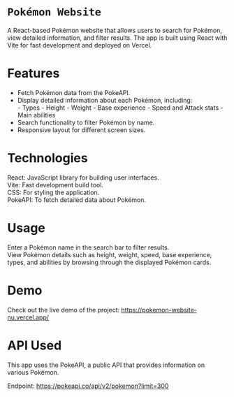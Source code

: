# `Pokémon Website`
A React-based Pokémon website that allows users to search for Pokémon, view detailed information, and filter results. 
The app is built using React with Vite for fast development and deployed on Vercel.
# Features
<ul>
  <li>Fetch Pokémon data from the PokeAPI.</li>
  <li>Display detailed information about each Pokémon, including:</li>
   - Types
   - Height
   - Weight
   - Base experience
   - Speed and Attack stats
   - Main abilities
  <li>Search functionality to filter Pokémon by name.</li>
  <li>Responsive layout for different screen sizes.</li>
</ul>

# Technologies
React: JavaScript library for building user interfaces.<br>
Vite: Fast development build tool.<br>
CSS: For styling the application.<br>
PokeAPI: To fetch detailed data about Pokémon.<br>

# Usage
Enter a Pokémon name in the search bar to filter results.<br>
View Pokémon details such as height, weight, speed, base experience, types, and abilities by browsing through the displayed Pokémon cards.<br>

# Demo
Check out the live demo of the project: https://pokemon-website-nu.vercel.app/

# API Used
This app uses the PokeAPI, a public API that provides information on various Pokémon.<br>

Endpoint: https://pokeapi.co/api/v2/pokemon?limit=300
